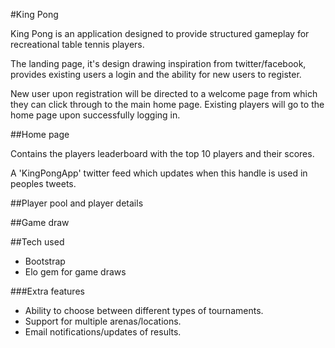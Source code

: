 #King Pong

King Pong is an application designed to provide structured gameplay for recreational table tennis players.

The landing page, it's design drawing inspiration from twitter/facebook, provides existing users a login and the ability for new users to register.

New user upon registration will be directed to a welcome page from which they can click through to the main home page. Existing players will go to the home page upon successfully logging in.

##Home page

Contains the players leaderboard with the top 10 players and their scores.

A 'KingPongApp' twitter feed which updates when this handle is used in peoples tweets.

##Player pool and player details


##Game draw


##Tech used
* Bootstrap
* Elo gem for game draws



###Extra features
* Ability to choose between different types of tournaments.
* Support for multiple arenas/locations.
* Email notifications/updates of results.
